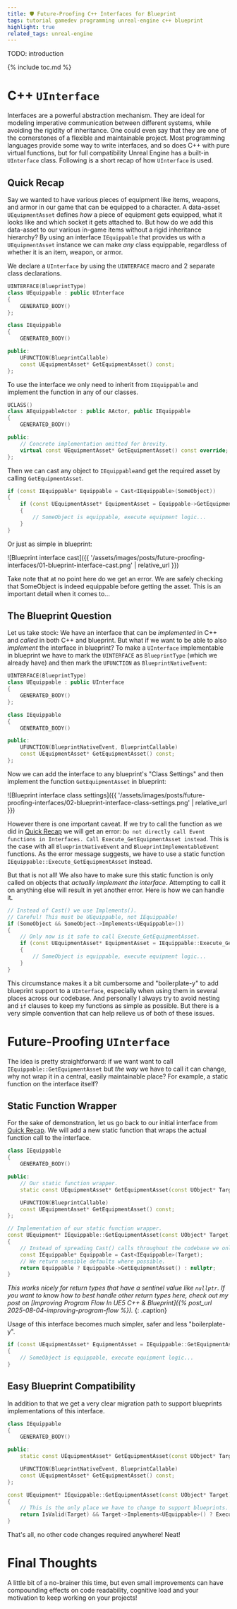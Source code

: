 ```yaml
---
title: 🛡️ Future-Proofing C++ Interfaces for Blueprint
tags: tutorial gamedev programming unreal-engine c++ blueprint
highlight: true
related_tags: unreal-engine
---
```


TODO: introduction

{% include toc.md %}

# C++ `UInterface`

Interfaces are a powerful abstraction mechanism. They are ideal for modeling imperative communication between different systems, while avoiding the rigidity of inheritance. One could even say that they are one of the cornerstones of a flexible and maintainable project. Most programming languages provide some way to write interfaces, and so does C++ with pure virtual functions, but for full compatibility Unreal Engine has a built-in `UInterface` class. Following is a short recap of how `UInterface` is used.

## Quick Recap

Say we wanted to have various pieces of equipment like items, weapons, and armor in our game that can be equipped to a character. A data-asset `UEquipmentAsset` defines *how* a piece of equipment gets equipped, what it looks like and which socket it gets attached to. But how do we add this data-asset to our various in-game items without a rigid inheritance hierarchy?
By using an interface `IEquippable` that provides us with a `UEquipmentAsset` instance we can make *any* class equippable, regardless of whether it is an item, weapon, or armor.

We declare a `UInterface` by using the `UINTERFACE` macro and 2 separate class declarations.

```cpp
UINTERFACE(BlueprintType)
class UEquippable : public UInterface
{
    GENERATED_BODY()
};

class IEquippable
{
    GENERATED_BODY()

public:
    UFUNCTION(BlueprintCallable)
    const UEquipmentAsset* GetEquipmentAsset() const;
};
```

To use the interface we only need to inherit from `IEquippable` and implement the function in any of our classes.

```cpp
UCLASS()
class AEquippableActor : public AActor, public IEquippable
{
    GENERATED_BODY()

public:
    // Concrete implementation omitted for brevity.
    virtual const UEquipmentAsset* GetEquipmentAsset() const override;
};
```

Then we can cast any object to `IEquippable`and get the required asset by calling `GetEquipmentAsset`.

```cpp
if (const IEquippable* Equippable = Cast<IEquippable>(SomeObject))
{
    if (const UEquipmentAsset* EquipmentAsset = Equippable->GetEquipmentAsset())
    {
        // SomeObject is equippable, execute equipment logic...
    }
}
```

Or just as simple in blueprint:

![Blueprint interface cast]({{ '/assets/images/posts/future-proofing-interfaces/01-blueprint-interface-cast.png' | relative_url }})

Take note that at no point here do we get an error. We are safely checking that SomeObject is indeed equippable before getting the asset. This is an important detail when it comes to...

## The Blueprint Question

Let us take stock: We have an interface that can be *implemented* in C++ and *called* in both C++ and blueprint. But what if we want to be able to also *implement* the interface in blueprint? To make a `UInterface` implementable in blueprint we have to mark the `UINTERFACE` as `BlueprintType` (which we already have) and then mark the `UFUNCTION` as `BlueprintNativeEvent`:

```cpp
UINTERFACE(BlueprintType)
class UEquippable : public UInterface
{
    GENERATED_BODY()
};

class IEquippable
{
    GENERATED_BODY()

public:
    UFUNCTION(BlueprintNativeEvent, BlueprintCallable)
    const UEquipmentAsset* GetEquipmentAsset() const;
};
```

Now we can add the interface to any blueprint's "Class Settings" and then implement the function `GetEquipmentAsset` in blueprint:

![Blueprint interface class settings]({{ '/assets/images/posts/future-proofing-interfaces/02-blueprint-interface-class-settings.png' | relative_url }})

However there is one important caveat. If we try to call the function as we did in [Quick Recap](#quick-recap) we will get an error: `Do not directly call Event functions in Interfaces. Call Execute_GetEquipmentAsset instead`. This is the case with all `BlueprintNativeEvent` and `BlueprintImplementableEvent` functions. As the error message suggests, we have to use a static function `IEquippable::Execute_GetEquipmentAsset` instead.

But that is not all! We also have to make sure this static function is only called on objects that *actually implement the interface*. Attempting to call it on anything else will result in yet another error. Here is how we can handle it.

```cpp
// Instead of Cast() we use Implements().
// Careful! This must be UEquippable, not IEquippable!
if (SomeObject && SomeObject->Implements<UEquippable>())
{
    // Only now is it safe to call Execute_GetEquipmentAsset.
    if (const UEquipmentAsset* EquipmentAsset = IEquippable::Execute_GetEquipmentAsset(SomeObject))
    {
        // SomeObject is equippable, execute equipment logic...
    }
}
```

This circumstance makes it a bit cumbersome and "boilerplate-y" to add blueprint support to a `UInterface`, especially when using them in several places across our codebase. And personally I always try to avoid nesting and `if` clauses to keep my functions as simple as possible.
But there is a very simple convention that can help relieve us of both of these issues.

# Future-Proofing `UInterface`

The idea is pretty straightforward: if we want want to call `IEquippable::GetEquipmentAsset` but *the way* we have to call it can change, why not wrap it in a central, easily maintainable place? For example, a static function on the interface itself?

## Static Function Wrapper

For the sake of demonstration, let us go back to our initial interface from [Quick Recap](#quick-recap). We will add a new static function that wraps the actual function call to the interface.

```cpp
class IEquippable
{
    GENERATED_BODY()

public:
    // Our static function wrapper.
    static const UEquipmentAsset* GetEquipmentAsset(const UObject* Target);

    UFUNCTION(BlueprintCallable)
    const UEquipmentAsset* GetEquipmentAsset() const;
};
```

```cpp
// Implementation of our static function wrapper.
const UEquipment* IEquippable::GetEquipmentAsset(const UObject* Target)
{
    // Instead of spreading Cast() calls throughout the codebase we only cast here.
    const IEquippable* Equippable = Cast<IEquippable>(Target);
    // We return sensible defaults where possible.
    return Equippable ? Equippable->GetEquipmentAsset() : nullptr;
}
```
*This works nicely for return types that have a sentinel value like `nullptr`. If you want to know how to best handle other return types here, check out my post on [Improving Program Flow In UE5 C++ & Blueprint]({% post_url 2025-08-04-improving-program-flow %}).*
{: .caption}

Usage of this interface becomes much simpler, safer and less "boilerplate-y".

```cpp
if (const UEquipmentAsset* EquipmentAsset = IEquippable::GetEquipmentAsset(SomeObject))
{
    // SomeObject is equippable, execute equipment logic...
}
```


## Easy Blueprint Compatibility

In addition to that we get a very clear migration path to support blueprints implementations of this interface.

```cpp
class IEquippable
{
    GENERATED_BODY()

public:
    static const UEquipmentAsset* GetEquipmentAsset(const UObject* Target);

    UFUNCTION(BlueprintNativeEvent, BlueprintCallable)
    const UEquipmentAsset* GetEquipmentAsset() const;
};
```

```cpp
const UEquipment* IEquippable::GetEquipmentAsset(const UObject* Target)
{
    // This is the only place we have to change to support blueprints.
    return IsValid(Target) && Target->Implements<UEquippable>() ? Execute_GetEquipment(Target) : nullptr;
}
```

That's all, no other code changes required anywhere! Neat!

# Final Thoughts

A little bit of a no-brainer this time, but even small improvements can have compounding effects on code readability, cognitive load and your motivation to keep working on your projects! 
